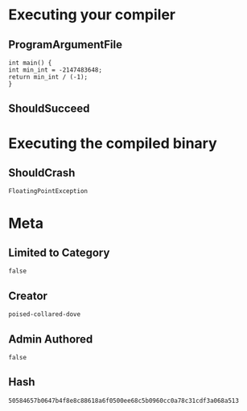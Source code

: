 # Executing your compiler

## ProgramArgumentFile

```
int main() {
int min_int = -2147483648;
return min_int / (-1);
}
```

## ShouldSucceed

# Executing the compiled binary

## ShouldCrash

```
FloatingPointException
```

# Meta

## Limited to Category

```
false
```

## Creator

```
poised-collared-dove
```

## Admin Authored

```
false
```

## Hash

```
50584657b0647b4f8e8c88618a6f0500ee68c5b0960cc0a78c31cdf3a068a513
```
